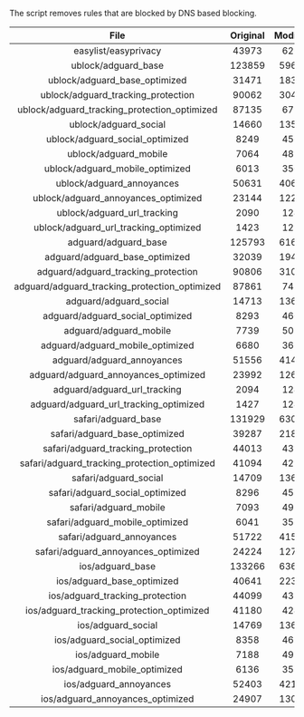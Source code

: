 The script removes rules that are blocked by DNS based blocking.


| File | Original | Modified |
|:----:|:-----:|:-----:|
| easylist/easyprivacy | 43973 | 6267 |
| ublock/adguard_base | 123859 | 59647 |
| ublock/adguard_base_optimized | 31471 | 18398 |
| ublock/adguard_tracking_protection | 90062 | 30401 |
| ublock/adguard_tracking_protection_optimized | 87135 | 6799 |
| ublock/adguard_social | 14660 | 13577 |
| ublock/adguard_social_optimized | 8249 | 4562 |
| ublock/adguard_mobile | 7064 | 4896 |
| ublock/adguard_mobile_optimized | 6013 | 3501 |
| ublock/adguard_annoyances | 50631 | 40622 |
| ublock/adguard_annoyances_optimized | 23144 | 12234 |
| ublock/adguard_url_tracking | 2090 | 1240 |
| ublock/adguard_url_tracking_optimized | 1423 | 1237 |
| adguard/adguard_base | 125793 | 61684 |
| adguard/adguard_base_optimized | 32039 | 19430 |
| adguard/adguard_tracking_protection | 90806 | 31091 |
| adguard/adguard_tracking_protection_optimized | 87861 | 7475 |
| adguard/adguard_social | 14713 | 13638 |
| adguard/adguard_social_optimized | 8293 | 4606 |
| adguard/adguard_mobile | 7739 | 5070 |
| adguard/adguard_mobile_optimized | 6680 | 3669 |
| adguard/adguard_annoyances | 51556 | 41469 |
| adguard/adguard_annoyances_optimized | 23992 | 12643 |
| adguard/adguard_url_tracking | 2094 | 1245 |
| adguard/adguard_url_tracking_optimized | 1427 | 1242 |
| safari/adguard_base | 131929 | 63088 |
| safari/adguard_base_optimized | 39287 | 21865 |
| safari/adguard_tracking_protection | 44013 | 4376 |
| safari/adguard_tracking_protection_optimized | 41094 | 4232 |
| safari/adguard_social | 14709 | 13628 |
| safari/adguard_social_optimized | 8296 | 4596 |
| safari/adguard_mobile | 7093 | 4932 |
| safari/adguard_mobile_optimized | 6041 | 3532 |
| safari/adguard_annoyances | 51722 | 41560 |
| safari/adguard_annoyances_optimized | 24224 | 12713 |
| ios/adguard_base | 133266 | 63607 |
| ios/adguard_base_optimized | 40641 | 22382 |
| ios/adguard_tracking_protection | 44099 | 4384 |
| ios/adguard_tracking_protection_optimized | 41180 | 4240 |
| ios/adguard_social | 14769 | 13660 |
| ios/adguard_social_optimized | 8358 | 4610 |
| ios/adguard_mobile | 7188 | 4974 |
| ios/adguard_mobile_optimized | 6136 | 3571 |
| ios/adguard_annoyances | 52403 | 42136 |
| ios/adguard_annoyances_optimized | 24907 | 13000 |